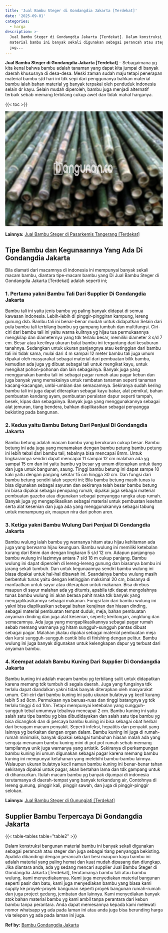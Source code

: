```yaml
---
title: 'Jual Bambu Steger di Gondangdia Jakarta [Terdekat]'
date: '2025-09-01'
categories:
  - harga
description: >-
  Jual Bambu Steger di Gondangdia Jakarta [Terdekat]. Dalam konstruksi bangunan
  material bambu ini banyak sekali digunakan sebagai perancah atau steger dan
  jug...
---
```


**Jual Bambu Steger di Gondangdia Jakarta \[Terdekat\]** – Sebagaimana yg kita kenal bahwa bambu adalah tanaman yang dapat kita jumpai di banyak daerah khususnya di desa-desa. Meski zaman sudah maju tetapi penerapan material bambu s/d hari ini tdk sepi dari penggunanya bahkan material bambu ialah bahan material yg banyak terpakai oleh penduduk indonesia selain dr kayu. Selain mudah diperoleh, bambu juga menjadi alternatif terbaik sebab memang terbilang cukup awet dan tidak mahal harganya.

{{< toc >}}

![Jual Bambu Steger di Gondangdia Jakarta [Terdekat]](/images/jual-bambu-tali-01.png)

**Lainnya:** [Jual Bambu Steger di Pasarkemis Tangerang \[Terdekat\]](https://bambu.bangunan.co/jual-bambu-steger-di-pasarkemis-tangerang-terdekat/)

## Tipe Bambu dan Kegunaannya Yang Ada Di Gondangdia Jakarta

Bila diamati dari macamnya di indonesia ini mempunyai banyak sekali macam bambu, diantara tipe-macam bambu yang Di Jual Bambu Steger di Gondangdia Jakarta \[Terdekat\] adalah seperti ini;

### 1\. Pertama yakni Bambu Tali Dari Supplier Di Gondangdia Jakarta

Bambu tali ini yaitu jenis bambu yg paling banyak didapat di semua kawasan indonesia. Lebih-lebih di pinggir-pinggiran kampung, lereng gunung dsb. Bambu tali ini benar-benar mudah untuk didapatkan Selain dari pula bambu tali terbilang bambu yg gampang tumbuh dan multifungsi. Ciri-ciri dari bambu tali ini yaitu warna kulitnya yg hijau tua permukaannya mengkilap dan diameternya yang tdk terlalu besar, memiliki diameter 3 s/d 7 cm. Besar atau kecilnya ukuran bulat bambu ini tergantung dari kesuburan tanahnya. Sedangkan untuk ukuran panjangnya atau ketinggian dari bambu tali ini tidak sama, mulai dari 4 m sampai 12 meter bambu tali juga umum dipakai oleh masyarakat sebagai material dari pembuatan bilik bambu, kemudian ada juga yg dibuat sebagai tali untuk mengikat kayu, untuk mengikat pohon-pohonan dan lain sebagainya. Banyak juga yang menggunakan bambu tali ini sebagai pagar rumah atau pagar kebun dan juga banyak yang memakainya untuk rambatan tanaman seperti tanaman kacang-kacangan, umbi-umbian dan semacamnya. Sekiranya sudah kering bambu tali ini juga dapat diterapkan sebagai kayu bakar, alat pemikul, bahan pembuatan kandang ayam, pembuatan peralatan dapur seperti tampah, besek, kipas dan sebagainya. Banyak juga yang menggunakannya sebagai alat jemuran, tiang bendera, bahkan diaplikasikan sebagai penyangga bekisting pada bangunan.

### 2\. Kedua yaitu Bambu Betung Dari Penjual Di Gondangdia Jakarta

Bambu betung adalah macam bambu yang berukuran cukup besar. Bambu betung ini ada juga yang menamakan dengan bambu petung bambu petung ini lebih tebal dari bambu tali, tebalnya bisa mencapai 8mm. Untuk lingkarannya sendiri dapat mencapai 11 sampai 12 cm malahan ada yg sampai 15 cm dan ini yaitu bambu yg besar yg umum diterapkan untuk tiang dan juga untuk bangunan, saung. Tinggi bambu betung ini dapat sampe 10 kaki yaitu dengan panjang sekitar 15 cm hingga 30 cm. Dan fungsi dari bambu betung sendiri ialah seperti ini; Bila bambu betung masih tunas ia bisa digunakan sebagai sayuran dan sekiranya telah besar bambu betung ini biasa dipakai sebagai penopang rumah, dipakai juga sebagai material pembuatan gazebo atau digunakan sebagai penyangga rangka atap rumah. Banyak juga yg mengaplikasikan sebagai material untuk pembuatan lesehan serta alat kesenian dan juga ada yang menggunakannya sebagai tabung untuk menampung air, maupun nira dari pohon aren.

### 3\. Ketiga yakni Bambu Wulung Dari Penjual Di Gondangdia Jakarta

Bambu wulung ialah bambu yg warnanya hitam atau hijau kehitaman ada juga yang berwarna hijau keunguan. Bambu wulung ini memiliki ketebalan kurang dari 8mm dan dengan lingkaran 5 s/d 12 cm. Adapun panjangnya bambu wulung ini lazimnya antara 7 s/d 18 m cukup panjang. Bambu wulung ini dapat diperoleh di lereng-lereng gunung dan biasanya bambu ini jarang sekali tumbuh. Dan untuk kegunaannya sendiri bambu wulung ini biasa dipakai untuk hal-hal dibawah ini. Seandainya bambu wulung masih berbentuk tunas yaitu dengan ketinggian maksimal 20 cm, biasanya di manfaatkan untuk sayur atau diterapkan untuk makanan. Bisa direbus maupun di sayur malahan ada yg ditumis, apabila tdk dapat mengolahnya tunas bambu wulung ini akan berasa pahit maka tdk banyak yang mengaplikasikannya sebagai makanan. Fungsi lain dari bambu wulung ini yakni bisa diaplikasikan sebagai bahan kerajinan dan hiasan dinding, sebagai material pembuatan tempat duduk, meja, bahan pembuatan anyaman dinding dan juga alat kesenian, seperti; kentongan, angklung dan semacamnya. Ada juga yang mengaplikasikannya sebagai pagar rumah sebab memang warnanya yg hitam sungguh-sungguh pantas dibuat sebagai pagar. Malahan jikalau dipakai sebagai material pembuatan meja dan kursi sungguh-sungguh cantik bila di finishing dengan pelitur. Bambu wulung ini juga banyak digunakan untuk kelengkapan dapur yg terbuat dari anyaman bambu.

### 4\. Keempat adalah Bambu Kuning Dari Supplier Di Gondangdia Jakarta

Bambu kuning ini adalah macam bambu yg terbilang sulit untuk didapatkan karena memang tdk tumbuh di segala daerah. Juga yang fungsinya tdk terlalu dapat diandalkan yakni tidak banyak diterapkan oleh masyarakat umum. Ciri-ciri dari bambu kuning ini yaitu ukuran bulatnya yg kecil kurang lebih 5 sd 8cm. Permukaan nya beruas-ruas dan tinggi batangnya yg tdk terlalu tinggi 4 sd 10m. Tetapi mempunyai ketebalan yang sungguh-sungguh tebal umumnya tebalnya mencapai 2 cm. Bambu kuning ini yaitu salah satu tipe bambu yg bisa dibudidayakan dan salah satu tipe bambu yg bisa dicangkok dan di percaya bambu kuning ini bisa sebagai obat herbal dari beragam macam penyakit. Seperti infeksi, hepatitis dan penyakit yang lainnya yg berkaitan dengan organ dalam. Bambu kuning ini juga di rumah-rumah minimalis, banyak dipakai sebagai tumbuhan hiasan malah ada yang sengaja menanam bambu kuning mini di pot pot rumah sebab memang tampilannya unik juga warnanya yang artistik. Sekiranya di perkampungan bambu kuning ini umum digunakan sebagai pagar karena memang bambu kuning ini mempunyai ketahanan yang melebihi bambu-bambu lainnya. Walaupun ukuran bulatnya kecil namun bambu kuning ini benar-benar tahan sekiranya dipakai untuk pagar, akan bertahan lama dan tdk gampang untuk di dihancurkan. Itulah macam bambu yg banyak dijumpai di indonesia terutamanya di daerah-tempat yang banyak terkandung air, Contohnya di lereng gunung, pinggir kali, pinggir sawah, dan juga di pinggir-pinggir selokan.

**Lainnya:** [Jual Bambu Steger di Gunungjati \[Terdekat\]](https://bambu.bangunan.co/jual-bambu-steger-di-gunungjati-terdekat/)

## Supplier Bambu Terpercaya Di Gondangdia Jakarta

{{< table-tables table="table2" >}}

Dalam konstruksi bangunan material bambu ini banyak sekali digunakan sebagai perancah atau steger dan juga sebagai tiang penyangga bekisting. Apabila dibandingi dengan perancah dari besi maupun kayu bambu ini adalah material yang paling hemat dan kuat mudah dipasang dan diungkap. Jika diantara anda, ada yg sedang mencari supplier Jual Bambu Steger di Gondangdia Jakarta \[Terdekat\], terutamanya bambu tali atau bambu wulung, kami menyediakannya. Kami juga menyediakan material bangunan seperti pasir dan batu, kami juga menyediakan bambu yang biasa kami supply ke proyek-proyek bangunan seperti proyek bangunan rumah-rumah dan juga project gedung, jembatan dan lainnya. Kami menyediakan banyak stok bahan material bambu yg kami ambil tanpa perantara dari kebun bambu tanpa perantara. Anda dapat memesannya kepada kami melewati nomor whatsapp yg ada pada laman ini atau anda juga bisa berunding harga via telepon yg ada pada laman ini juga.

**Ref by:** [Bambu Gondangdia Jakarta](https://id.wikipedia.org/wiki/Bambu)
